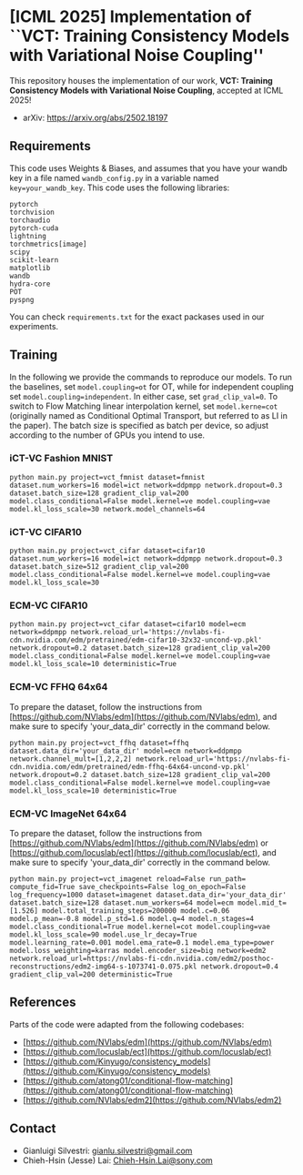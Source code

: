 # [ICML 2025] Implementation of ``VCT: Training Consistency Models with Variational Noise Coupling''
This repository houses the implementation of our work, **VCT: Training Consistency Models with Variational Noise Coupling**, accepted at ICML 2025!
- arXiv: https://arxiv.org/abs/2502.18197

## Requirements
This code uses Weights & Biases, and assumes that you have your wandb key in a file named `wandb_config.py` in a variable named `key=your_wandb_key`.
This code uses the following libraries:
```angular2html
pytorch 
torchvision 
torchaudio 
pytorch-cuda
lightning
torchmetrics[image]
scipy 
scikit-learn 
matplotlib 
wandb
hydra-core
POT
pyspng
```
You can check `requirements.txt` for the exact packases used in our experiments.
## Training
In the following we provide the commands to reproduce our models. To run the baselines, set `model.coupling=ot` for OT, while for independent coupling set `model.coupling=independent`. In either case, set `grad_clip_val=0`. To switch to Flow Matching linear interpolation kernel, set `model.kerne=cot` (originally named as Conditional Optimal Transport, but referred to as LI in the paper).
The batch size is specified as batch per device, so adjust according to the number of GPUs you intend to use.
### iCT-VC Fashion MNIST
```angular2html
python main.py project=vct_fmnist dataset=fmnist dataset.num_workers=16 model=ict network=ddpmpp network.dropout=0.3 dataset.batch_size=128 gradient_clip_val=200 model.class_conditional=False model.kernel=ve model.coupling=vae model.kl_loss_scale=30 network.model_channels=64
```

### iCT-VC CIFAR10
```angular2html
python main.py project=vct_cifar dataset=cifar10 dataset.num_workers=16 model=ict network=ddpmpp network.dropout=0.3 dataset.batch_size=512 gradient_clip_val=200 model.class_conditional=False model.kernel=ve model.coupling=vae model.kl_loss_scale=30
```

### ECM-VC CIFAR10
```angular2html
python main.py project=vct_cifar dataset=cifar10 model=ecm network=ddpmpp network.reload_url='https://nvlabs-fi-cdn.nvidia.com/edm/pretrained/edm-cifar10-32x32-uncond-vp.pkl' network.dropout=0.2 dataset.batch_size=128 gradient_clip_val=200 model.class_conditional=False model.kernel=ve model.coupling=vae model.kl_loss_scale=10 deterministic=True
```

### ECM-VC FFHQ 64x64
To prepare the dataset, follow the instructions from [https://github.com/NVlabs/edm](https://github.com/NVlabs/edm), and make sure to specify 'your_data_dir' correctly in the command below.
```angular2html
python main.py project=vct_ffhq dataset=ffhq dataset.data_dir='your_data_dir' model=ecm network=ddpmpp network.channel_mult=[1,2,2,2] network.reload_url='https://nvlabs-fi-cdn.nvidia.com/edm/pretrained/edm-ffhq-64x64-uncond-vp.pkl' network.dropout=0.2 dataset.batch_size=128 gradient_clip_val=200 model.class_conditional=False model.kernel=ve model.coupling=vae model.kl_loss_scale=10 deterministic=True
```

### ECM-VC ImageNet 64x64
To prepare the dataset, follow the instructions from [https://github.com/NVlabs/edm](https://github.com/NVlabs/edm) or [https://github.com/locuslab/ect](https://github.com/locuslab/ect), and make sure to specify 'your_data_dir' correctly in the command below.
```angular2html
python main.py project=vct_imagenet reload=False run_path= compute_fid=True save_checkpoints=False log_on_epoch=False log_frequency=1000 dataset=imagenet dataset.data_dir='your_data_dir' dataset.batch_size=128 dataset.num_workers=64 model=ecm model.mid_t=[1.526] model.total_training_steps=200000 model.c=0.06 model.p_mean=-0.8 model.p_std=1.6 model.q=4 model.n_stages=4 model.class_conditional=True model.kernel=cot model.coupling=vae model.kl_loss_scale=90 model.use_lr_decay=True model.learning_rate=0.001 model.ema_rate=0.1 model.ema_type=power model.loss_weighting=karras model.encoder_size=big network=edm2 network.reload_url=https://nvlabs-fi-cdn.nvidia.com/edm2/posthoc-reconstructions/edm2-img64-s-1073741-0.075.pkl network.dropout=0.4 gradient_clip_val=200 deterministic=True
```
## References
Parts of the code were adapted from the following codebases:
- [https://github.com/NVlabs/edm](https://github.com/NVlabs/edm)
- [https://github.com/locuslab/ect](https://github.com/locuslab/ect)
- [https://github.com/Kinyugo/consistency_models](https://github.com/Kinyugo/consistency_models)
- [https://github.com/atong01/conditional-flow-matching](https://github.com/atong01/conditional-flow-matching)
- [https://github.com/NVlabs/edm2](https://github.com/NVlabs/edm2)

## Contact
- Gianluigi Silvestri: gianlu.silvestri@gmail.com
- Chieh-Hsin (Jesse) Lai: Chieh-Hsin.Lai@sony.com
